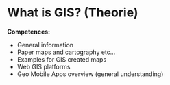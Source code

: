 # What is GIS? (Theorie)
**Competences:**
* General information
* Paper maps and cartography etc…
* Examples for GIS created maps 
* Web GIS platforms
* Geo Mobile Apps overview (general understanding)
